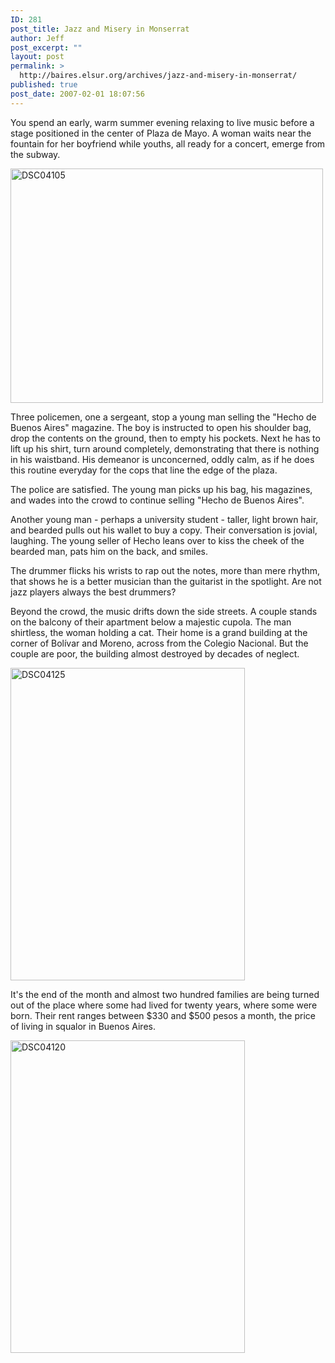 ```yaml
---
ID: 281
post_title: Jazz and Misery in Monserrat
author: Jeff
post_excerpt: ""
layout: post
permalink: >
  http://baires.elsur.org/archives/jazz-and-misery-in-monserrat/
published: true
post_date: 2007-02-01 18:07:56
---
```

You spend an early, warm summer evening relaxing to live music before a stage positioned in the center of Plaza de Mayo. A woman waits near the fountain for her boyfriend while youths, all ready for a concert, emerge from the subway.

<a data-flickr-embed="true"  href="https://www.flickr.com/photos/jeffbarry/25655290656/in/dateposted-family/" title="DSC04105"><img src="https://farm2.staticflickr.com/1571/25655290656_347f37a0e4.jpg" width="500" height="375" alt="DSC04105"></a>

Three policemen, one a sergeant, stop a young man selling the "Hecho de Buenos Aires" magazine. The boy is instructed to open his shoulder bag, drop the contents on the ground, then to empty his pockets. Next he has to lift up his shirt, turn around completely, demonstrating that there is nothing in his waistband. His demeanor is unconcerned, oddly calm, as if he does this routine everyday for the cops that line the edge of the plaza. 

The police are satisfied. The young man picks up his bag, his magazines, and wades into the crowd to continue selling "Hecho de Buenos Aires". 

Another young man - perhaps a university student - taller, light brown hair, and bearded pulls out his wallet to buy a copy. Their conversation is jovial, laughing.  The young seller of Hecho leans over to kiss the cheek of the bearded man, pats him on the back, and smiles.  

The drummer flicks his wrists to rap out the notes, more than mere rhythm, that shows he is a better musician than the guitarist in the spotlight. Are not jazz players always the best drummers?

Beyond the crowd, the music drifts down the side streets. A couple stands on the balcony of their apartment below a majestic cupola. The man shirtless, the woman holding a cat. Their home is a grand building at the corner of Bolívar and Moreno, across from the Colegio Nacional. But the couple are poor, the building almost destroyed by decades of neglect. 

 <a data-flickr-embed="true"  href="https://www.flickr.com/photos/jeffbarry/25054730853/in/dateposted-family/" title="DSC04125"><img src="https://farm2.staticflickr.com/1518/25054730853_60822df028.jpg" width="375" height="500" alt="DSC04125"></a>

It's the end of the month and almost two hundred families are being turned out of the place  where some  had lived for twenty years, where some were born. Their rent ranges between $330 and $500 pesos a month, the price of living in squalor in Buenos Aires.



<a data-flickr-embed="true"  href="https://www.flickr.com/photos/jeffbarry/25380617600/in/dateposted-family/" title="DSC04120"><img src="https://farm2.staticflickr.com/1567/25380617600_1d0964563a.jpg" width="375" height="500" alt="DSC04120"></a>